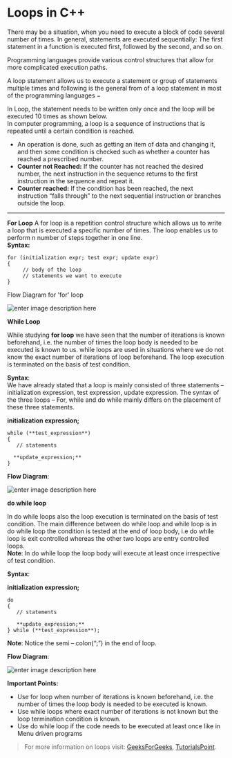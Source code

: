 # Loops in C++

There may be a situation, when you need to execute a block of code several number of times. In general, statements are executed sequentially: The first statement in a function is executed first, followed by the second, and so on.

Programming languages provide various control structures that allow for more complicated execution paths.

A loop statement allows us to execute a statement or group of statements multiple times and following is the general from of a loop statement in most of the programming languages −

In Loop, the statement needs to be written only once and the loop will be executed 10 times as shown below.  
In computer programming, a loop is a sequence of instructions that is repeated until a certain condition is reached.

-   An operation is done, such as getting an item of data and changing it, and then some condition is checked such as whether a counter has reached a prescribed number.
-   **Counter not Reached:** If the counter has not reached the desired number, the next instruction in the sequence returns to the first instruction in the sequence and repeat it.
-   **Counter reached:**  If the condition has been reached, the next instruction “falls through” to the next sequential instruction or branches outside the loop.

---
**For Loop**
A for loop is a repetition control structure which allows us to write a loop that is executed a specific number of times. The loop enables us to perform n number of steps together in one line.  
**Syntax:**
```
for (initialization expr; test expr; update expr)
{    
     // body of the loop
     // statements we want to execute
}
```
Flow Diagram for 'for' loop

![enter image description here](https://media.geeksforgeeks.org/wp-content/uploads/loops.png)

**While Loop**

While studying  **for loop**  we have seen that the number of iterations is known beforehand, i.e. the number of times the loop body is needed to be executed is known to us. while loops are used in situations where we do not know the exact number of iterations of loop beforehand. The loop execution is terminated on the basis of test condition.

**Syntax**:  
We have already stated that a loop is mainly consisted of three statements – initialization expression, test expression, update expression. The syntax of the three loops – For, while and do while mainly differs on the placement of these three statements.

**initialization expression;**
```
while (**test_expression**)
{
   // statements
 
  **update_expression;**
}
```
**Flow Diagram**:

![enter image description here](https://media.geeksforgeeks.org/wp-content/uploads/php-while-loop.jpg)

**do while loop**

In do while loops also the loop execution is terminated on the basis of test condition. The main difference between do while loop and while loop is in do while loop the condition is tested at the end of loop body, i.e do while loop is exit controlled whereas the other two loops are entry controlled loops.  
**Note**: In do while loop the loop body will execute at least once irrespective of test condition.

  

  

**Syntax**:

**initialization expression;**
```
do
{
   // statements

   **update_expression;**
} while (**test_expression**);
```
**Note**: Notice the semi – colon(“;”) in the end of loop.

**Flow Diagram**:

![enter image description here](https://media.geeksforgeeks.org/wp-content/uploads/php-do-while.jpg)

**Important Points:**

-   Use for loop when number of iterations is known beforehand, i.e. the number of times the loop body is needed to be executed is known.
-   Use while loops where exact number of iterations is not known but the loop termination condition is known.
-   Use do while loop if the code needs to be executed at least once like in Menu driven programs

> For more information on loops visit: [GeeksForGeeks](https://www.geeksforgeeks.org/loops-in-c-and-cpp/), [TutorialsPoint](https://www.tutorialspoint.com/cplusplus/cpp_loop_types.htm).
